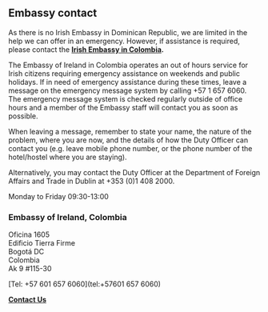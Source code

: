 ## Embassy contact

As there is no Irish Embassy in Dominican Republic, we are limited in the help we can offer in an emergency. However, if assistance is required, please contact the [**Irish Embassy in Colombia**](https://www.ireland.ie/en/colombia/bogota/)**.**

The Embassy of Ireland in Colombia operates an out of hours service for Irish citizens requiring emergency assistance on weekends and public holidays. If in need of emergency assistance during these times, leave a message on the emergency message system by calling +57 1 657 6060. The emergency message system is checked regularly outside of office hours and a member of the Embassy staff will contact you as soon as possible.

When leaving a message, remember to state your name, the nature of the problem, where you are now, and the details of how the Duty Officer can contact you (e.g. leave mobile phone number, or the phone number of the hotel/hostel where you are staying).

Alternatively, you may contact the Duty Officer at the Department of Foreign Affairs and Trade in Dublin at +353 (0)1 408 2000.

Monday to Friday 09:30-13:00

### Embassy of Ireland, Colombia

Oficina 1605   
Edificio Tierra Firme   
Bogotá DC   
Colombia   
Ak 9 #115-30

[Tel: +57 601 657 6060](tel:+57601 657 6060)

[**Contact Us**](/en/colombia/bogota/contact/)